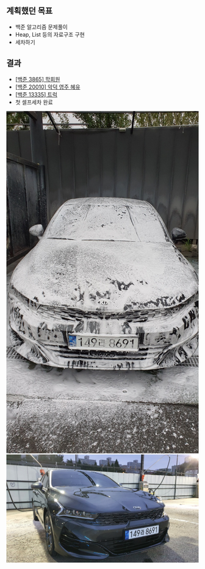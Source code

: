 ## 계획했던 목표
- 백준 알고리즘 문제풀이
- Heap, List 등의 자료구조 구현
- 세차하기

## 결과
- [[백준 3865] 학회원](https://blog.naver.com/kerochuu/222103829078)
- [[백준 20010] 악덕 영주 혜유](https://blog.naver.com/kerochuu/222105614999)
- [[백준 13335] 트럭](https://blog.naver.com/kerochuu/222105641937)
- 첫 셀프세차 완료
<img src="https://github.com/kerochuu/image/blob/master/201001_1.jpg">
<img src="https://github.com/kerochuu/image/blob/master/201001_2.jpg">